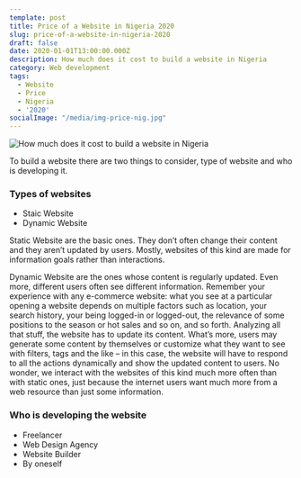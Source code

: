 ```yaml
---
template: post
title: Price of a Website in Nigeria 2020
slug: price-of-a-website-in-nigeria-2020
draft: false
date: 2020-01-01T13:00:00.000Z
description: How much does it cost to build a website in Nigeria
category: Web development
tags:
  - Website
  - Price
  - Nigeria
  - '2020'
socialImage: "/media/img-price-nig.jpg"
---
```


![How much does it cost to build a website in Nigeria](/media/img-price-nig.jpg)

To build a website there are two things to consider, type of website and who is developing it.

### Types of websites
- Staic Website
- Dynamic Website

Static Website are the basic ones. They don’t often change their content and they aren’t updated by users. Mostly, websites of this kind are made for information goals rather than interactions.

Dynamic Website are the ones whose content is regularly updated. Even more, different users often see different information. Remember your experience with any e-commerce website: what you see at a particular opening a website depends on multiple factors such as location, your search history, your being logged-in or logged-out, the relevance of some positions to the season or hot sales and so on, and so forth. Analyzing all that stuff, the website has to update its content. What’s more, users may generate some content by themselves or customize what they want to see with filters, tags and the like – in this case, the website will have to respond to all the actions dynamically and show the updated content to users. No wonder, we interact with the websites of this kind much more often than with static ones, just because the internet users want much more from a web resource than just some information.

### Who is developing the website
- Freelancer
- Web Design Agency
- Website Builder
- By oneself 